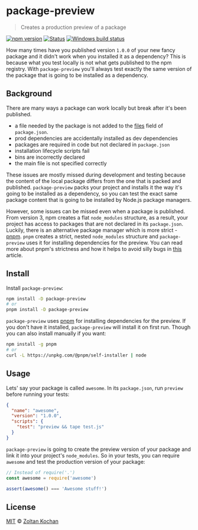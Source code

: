 # package-preview

> Creates a production preview of a package

[![npm version](https://img.shields.io/npm/v/package-preview.svg)](https://www.npmjs.com/package/package-preview)
[![Status](https://travis-ci.org/zkochan/package-preview.svg?branch=master)](https://travis-ci.org/zkochan/package-preview "See test builds")
[![Windows build status](https://ci.appveyor.com/api/projects/status/f7437jbcml04x750/branch/master?svg=true)](https://ci.appveyor.com/project/zkochan/package-preview/branch/master)

How many times have you published version `1.0.0` of your new fancy package and it didn't work when you installed it as a dependency?
This is because what you test locally is not what gets published to the npm registry.
With `package-preview` you'll always test exactly the same version of the package that is going to be installed as a dependency.

## Background

There are many ways a package can work locally but break after it's been published.

* a file needed by the package is not added to the [files](https://docs.npmjs.com/files/package.json#files) field of `package.json`.
* prod dependencies are accidentally installed as dev dependencies
* packages are required in code but not declared in `package.json`
* installation lifecycle scripts fail
* bins are incorrectly declared
* the main file is not specified correctly

These issues are mostly missed during development and testing because the content of the local package differs from the one
that is packed and published. `package-preview` packs your project and installs it the way it's going to be installed
as a dependency, so you can test the exact same package content that is going to be installed by Node.js package managers.

However, some issues can be missed even when a package is published. From version 3, npm creates a flat `node_modules` structure,
as a result, your project has access to packages that are not declared in its `package.json`. Luckily, there is an alternative
package manager which is more strict - [pnpm](https://github.com/pnpm/pnpm). `pnpm` creates a strict, nested `node_modules` structure
and `package-preview` uses it for installing dependencies for the preview.
You can read more about pnpm's strictness and how it helps to avoid silly bugs in [this](https://www.kochan.io/nodejs/pnpms-strictness-helps-to-avoid-silly-bugs.html) article.

## Install

Install `package-preview`:

```bash
npm install -D package-preview
# or
pnpm install -D package-preview
```

`package-preview` uses [pnpm](https://github.com/pnpm/pnpm) for installing dependencies for the preview.
If you don't have it installed, `package-preview` will install it on first run. Though you can also install manually if you want:

```bash
npm install -g pnpm
# or
curl -L https://unpkg.com/@pnpm/self-installer | node
```

## Usage

Lets' say your package is called `awesome`. In its `package.json`, run `preview` before running your tests:

```json
{
  "name": "awesome",
  "version": "1.0.0",
  "scripts": {
    "test": "preview && tape test.js"
  }
}
```

`package-preview` is going to create the preview version of your package and link it into your project's `node_modules`.
So in your tests, you can require `awesome` and test the production version of your package:

```js
// Instead of require('.')
const awesome = require('awesome')

assert(awesome() === 'Awesome stuff!')
```

## License

[MIT](LICENSE) © [Zoltan Kochan](https://www.kochan.io)
